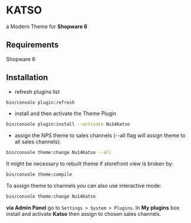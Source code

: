 # KATSO
a Modern Theme for **Shopware 6**

## Requirements
Shopware 6

## Installation
- refresh plugins list
```bash
bin/console plugin:refresh
```

- install and then activate the Theme Plugin
```bash
bin/console plugin:install --activate Nu14Katso
```

- assign the NPS theme to sales channels (--all flag will assign theme to all sales channels).
```bash
bin/console theme:change Nu14Katso --all
```

It might be necessary to rebuilt theme if storefront view is broken by:
```bash
bin/console theme:compile 
```

To assign theme to channels you can also use interactive mode:
```bash
bin/console theme:change Nu14Katso
```

**via Admin Panel** go to `Settings > System > Plugins`.
In **My plugins** box install and activate **Katso** then assign to chosen sales channels.
